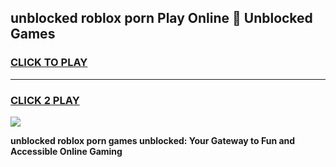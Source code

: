 
## unblocked roblox porn Play Online 👋 Unblocked Games
<h3>
<a href="https://premium.freeplayer.one?title=unblocked_roblox_porn&ref=19F">CLICK TO PLAY</a></h3>
<hr>

<h3>
<a href="https://premium.freeplayer.one?title=unblocked_roblox_porn&ref=19F">CLICK 2 PLAY</a>
  
</h3>

<a href="https://premium.freeplayer.one?title=unblocked_roblox_porn&ref=19F"><img src="https://clearcache.store/games.png"></a>


**unblocked roblox porn games unblocked: Your Gateway to Fun and Accessible Online Gaming**
